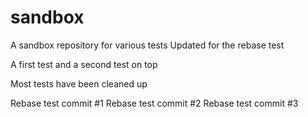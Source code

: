 # sandbox

A sandbox repository for various tests
Updated for the rebase test

A first test
and a second test on top

Most tests have been cleaned up

Rebase test commit #1
Rebase test commit #2
Rebase test commit #3
